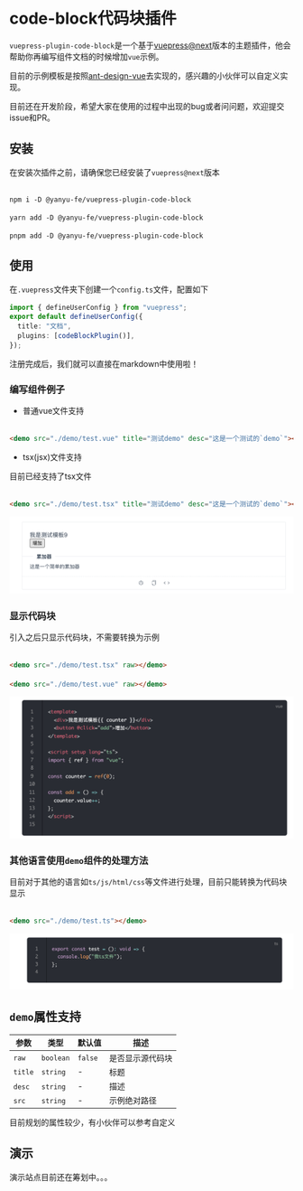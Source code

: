 # code-block代码块插件

`vuepress-plugin-code-block`是一个基于[vuepress@next](https://v2.vuepress.vuejs.org/)版本的主题插件，他会帮助你再编写组件文档的时候增加`vue`示例。

目前的示例模板是按照[ant-design-vue](https://next.antdv.com)去实现的，感兴趣的小伙伴可以自定义实现。

目前还在开发阶段，希望大家在使用的过程中出现的bug或者问问题，欢迎提交issue和PR。

## 安装

在安装次插件之前，请确保您已经安装了`vuepress@next`版本

```shell

npm i -D @yanyu-fe/vuepress-plugin-code-block

yarn add -D @yanyu-fe/vuepress-plugin-code-block

pnpm add -D @yanyu-fe/vuepress-plugin-code-block

```

## 使用

在`.vuepress`文件夹下创建一个`config.ts`文件，配置如下

```ts
import { defineUserConfig } from "vuepress";
export default defineUserConfig({
  title: "文档",
  plugins: [codeBlockPlugin()],
});

```

注册完成后，我们就可以直接在markdown中使用啦！

### 编写组件例子

* 普通vue文件支持

```markdown

<demo src="./demo/test.vue" title="测试demo" desc="这是一个测试的`demo`"></demo>

```

* tsx(jsx)文件支持

目前已经支持了tsx文件

```markdown

<demo src="./demo/test.tsx" title="测试demo" desc="这是一个测试的`demo`"></demo>

```

![ts文件](./tsshow.png)

### 显示代码块

引入之后只显示代码块，不需要转换为示例

```markdown

<demo src="./demo/test.tsx" raw></demo>

<demo src="./demo/test.vue" raw></demo>

```

![ts文件](./tsraw.png)


### 其他语言使用`demo`组件的处理方法

目前对于其他的语言如`ts/js/html/css`等文件进行处理，目前只能转换为代码块显示

```markdown

<demo src="./demo/test.ts"></demo>

```

![ts文件](./tscode.png)


## `demo`属性支持

| 参数    | 类型      | 默认值  | 描述             |
| ------- | --------- | ------- | ---------------- |
| `raw`   | `boolean` | `false` | 是否显示源代码块 |
| `title` | `string`  | -       | 标题             |
| `desc`  | `string`  | -       | 描述             |
| `src`   | `string`  | -       | 示例绝对路径     |


目前规划的属性较少，有小伙伴可以参考自定义

## 演示

演示站点目前还在筹划中。。。
